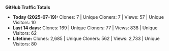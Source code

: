 
**GitHub Traffic Totals**

- **Today (2025-07-19):** Clones: 7 | Unique Cloners: 7 | Views: 57 | Unique Visitors: 10
- **Last 14 days:** Clones: 169 | Unique Cloners: 77 | Views: 838 | Unique Visitors: 62
- **Lifetime:** Clones: 2,685 | Unique Cloners: 562 | Views: 2,733 | Unique Visitors: 80
